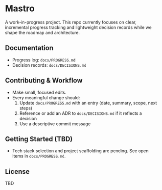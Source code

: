 # Mastro

A work-in-progress project. This repo currently focuses on clear, incremental progress tracking and lightweight decision records while we shape the roadmap and architecture.

## Documentation
- Progress log: `docs/PROGRESS.md`
- Decision records: `docs/DECISIONS.md`

## Contributing & Workflow
- Make small, focused edits.
- Every meaningful change should:
  1) Update `docs/PROGRESS.md` with an entry (date, summary, scope, next steps)
  2) Reference or add an ADR to `docs/DECISIONS.md` if it reflects a decision
  3) Use a descriptive commit message

## Getting Started (TBD)
- Tech stack selection and project scaffolding are pending. See open items in `docs/PROGRESS.md`.

## License
TBD
